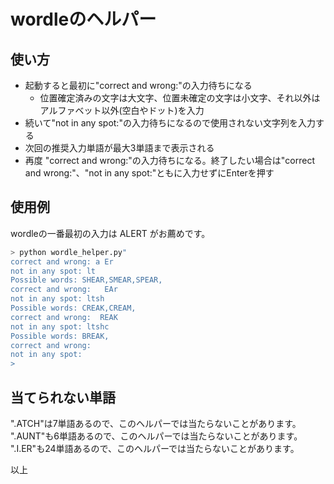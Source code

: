 # wordleのヘルパー

## 使い方

* 起動すると最初に"correct and wrong:"の入力待ちになる
  * 位置確定済みの文字は大文字、位置未確定の文字は小文字、それ以外はアルファベット以外(空白やドット)を入力
* 続いて"not in any spot:"の入力待ちになるので使用されない文字列を入力する
* 次回の推奨入力単語が最大3単語まで表示される
* 再度 "correct and wrong:"の入力待ちになる。終了したい場合は"correct and wrong:"、"not in any spot:"ともに入力せずにEnterを押す

## 使用例

wordleの一番最初の入力は ALERT がお薦めです。

```sh
> python wordle_helper.py"
correct and wrong: a Er
not in any spot: lt
Possible words: SHEAR,SMEAR,SPEAR,
correct and wrong:   EAr
not in any spot: ltsh
Possible words: CREAK,CREAM,
correct and wrong:  REAK
not in any spot: ltshc
Possible words: BREAK,
correct and wrong:
not in any spot: 
> 
```

## 当てられない単語

".ATCH"は7単語あるので、このヘルパーでは当たらないことがあります。
".AUNT"も6単語あるので、このヘルパーでは当たらないことがあります。
".I.ER"も24単語あるので、このヘルパーでは当たらないことがあります。

以上
